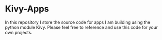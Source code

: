 # Kivy-Apps
In this repository I store the source code for apps I am building using the python module Kivy.
Please feel free to reference and use this code for your own projects. 
